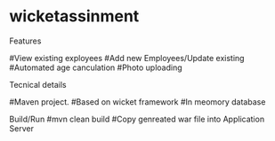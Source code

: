 # wicketassinment

Features

#View existing exployees
#Add new Employees/Update existing
#Automated age canculation 
#Photo uploading

Tecnical details

#Maven project.
#Based on wicket framework
#In meomory database

Build/Run
#mvn clean build
#Copy genreated war file into Application Server
